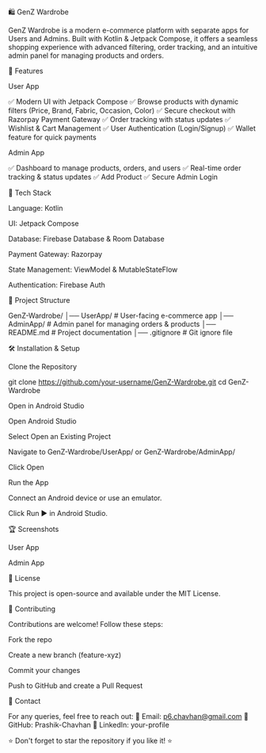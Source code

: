 🛍️ GenZ Wardrobe

GenZ Wardrobe is a modern e-commerce platform with separate apps for Users and Admins. Built with Kotlin & Jetpack Compose, it offers a seamless shopping experience with advanced filtering, order tracking, and an intuitive admin panel for managing products and orders.

📌 Features

User App

✅ Modern UI with Jetpack Compose
✅ Browse products with dynamic filters (Price, Brand, Fabric, Occasion, Color)
✅ Secure checkout with Razorpay Payment Gateway
✅ Order tracking with status updates
✅ Wishlist & Cart Management
✅ User Authentication (Login/Signup)
✅ Wallet feature for quick payments

Admin App

✅ Dashboard to manage products, orders, and users
✅ Real-time order tracking & status updates
✅ Add Product
✅ Secure Admin Login

🚀 Tech Stack

Language: Kotlin

UI: Jetpack Compose

Database: Firebase Database & Room Database

Payment Gateway: Razorpay

State Management: ViewModel & MutableStateFlow

Authentication: Firebase Auth

📂 Project Structure

GenZ-Wardrobe/
│── UserApp/      # User-facing e-commerce app
│── AdminApp/     # Admin panel for managing orders & products
│── README.md     # Project documentation
│── .gitignore    # Git ignore file

🛠️ Installation & Setup

Clone the Repository

git clone https://github.com/your-username/GenZ-Wardrobe.git
cd GenZ-Wardrobe

Open in Android Studio

Open Android Studio

Select Open an Existing Project

Navigate to GenZ-Wardrobe/UserApp/ or GenZ-Wardrobe/AdminApp/

Click Open

Run the App

Connect an Android device or use an emulator.

Click Run ▶️ in Android Studio.

🏆 Screenshots

User App

 

Admin App

 

📜 License

This project is open-source and available under the MIT License.

🤝 Contributing

Contributions are welcome! Follow these steps:

Fork the repo

Create a new branch (feature-xyz)

Commit your changes

Push to GitHub and create a Pull Request

📧 Contact

For any queries, feel free to reach out:
📩 Email: p6.chavhan@gmail.com
🔗 GitHub: Prashik-Chavhan
🔗 LinkedIn: your-profile

⭐ Don't forget to star the repository if you like it! ⭐

